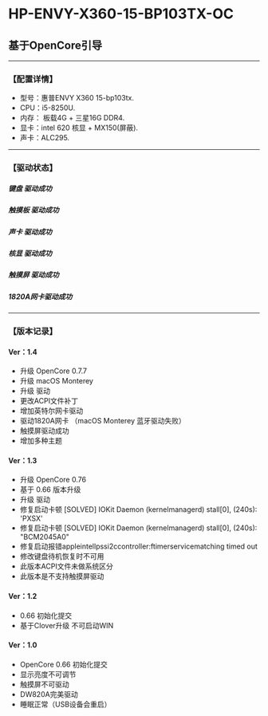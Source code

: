 # HP-ENVY-X360-15-BP103TX-OC   
## 基于OpenCore引导     
---------------------------------------------   
###  【配置详情】  

*  型号：惠普ENVY X360 15-bp103tx.   
*  CPU：i5-8250U.   
*  内存： 板载4G + 三星16G DDR4.   
*  显卡：intel 620 核显  + MX150(屏蔽).    
*  声卡：ALC295.  

 ---------------------------------------------   
###  【驱动状态】   
#####  键盘 驱动成功  
#####  触摸板 驱动成功  
#####  声卡 驱动成功   
#####  核显 驱动成功      
#####  触摸屏 驱动成功   
#####  1820A网卡驱动成功   

---------------------------------------------   
###  【版本记录】    

#### Ver：1.4  
*  升级 OpenCore 0.7.7   
*  升级 macOS Monterey  
*  升级 驱动     
*  更改ACPI文件补丁    
*  增加英特尔网卡驱动    
*  驱动1820A网卡  （macOS Monterey 蓝牙驱动失败）  
*  触摸屏驱动成功     
*  增加多种主题    

#### Ver：1.3   
*  升级  OpenCore 0.76  
*  基于 0.66 版本升级    
*  升级 驱动   
*  修复启动卡顿 [SOLVED] IOKit Daemon (kernelmanagerd) stall[0], (240s): 'PXSX'   
*  修复启动卡顿 [SOLVED] IOKit Daemon (kernelmanagerd) stall[0], (240s): "BCM2045A0"   
*  修复启动报错appleintellpssi2ccontroller:ftimerservicematching timed out    
*  修改键盘待机恢复时不可用  
*  此版本ACPI文件未做系统区分   
*  此版本是不支持触摸屏驱动    
 
#### Ver：1.2     
*  0.66 初始化提交  
*  基于Clover升级 不可启动WIN     

#### Ver：1.0   
*  OpenCore 0.66 初始化提交   
*  显示亮度不可调节   
*  触摸屏不可驱动  
*  DW820A完美驱动   
*  睡眠正常（USB设备会重启）     


